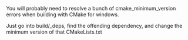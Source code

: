 You will probably need to resolve a bunch of cmake_minimum_version errors when building with CMake for windows.

Just go into build/_deps, find the offending dependency, and change the minimum version of that CMakeLists.txt 
